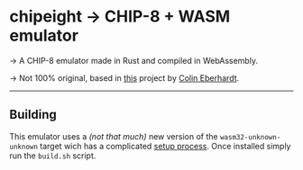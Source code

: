 # chipeight -> CHIP-8 + WASM emulator

-> A CHIP-8 emulator made in Rust and compiled in WebAssembly.

-> Not 100% original, based in [this](https://github.com/ColinEberhardt/wasm-rust-chip8) project by [Colin Eberhardt](https://github.com/ColinEberhardt).

-------------------------------------------------------------------------------------------------------------------------------

## Building

This emulator uses a *(not that much)* new version of the `wasm32-unknown-unknown` target wich has a complicated [setup process](https://www.hellorust.com/setup/wasm-target/). Once installed simply run the `build.sh` script.
